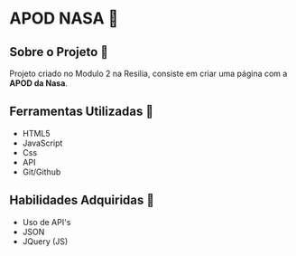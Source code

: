<h1> APOD NASA 🚀 </h1>

## Sobre o Projeto 📕

Projeto criado no Modulo 2 na Resilia, consiste em criar uma página com a **APOD da Nasa**.

## Ferramentas Utilizadas 🔨

- HTML5
- JavaScript
- Css
- API
- Git/Github

## Habilidades Adquiridas 💪

- Uso de API's
- JSON
- JQuery (JS)
